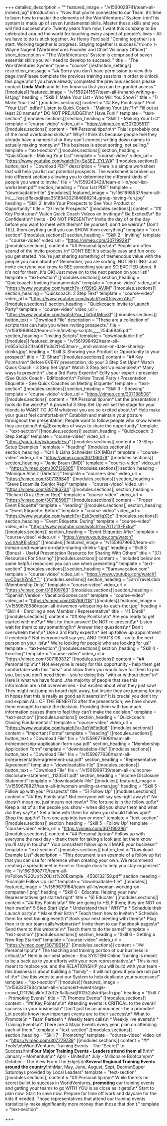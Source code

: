 +++
detailed_description = ""
featured_image = "/v1560028741/team-all-in/next.jpg"
introduction = "Now that you’re connected to our Team, it’s time to learn how to master the elements of the WorldVentures' System.\n\nThis system is made up of seven fundamental skills. Master these skills and you will find success!\n\n> Twenty years from now, I want this company to be celebrated around the world for touching every aspect of people's lives - All we have to do is stick together. As Henry Ford said \"Coming together is a start. Working together is progress. Staying together is success.\"\n>\n> \\-Wayne Nugent (WorldVentures Founder and Chief Visionary Officer)"
short_description = "The WorldVentures' System is comprised of seven essential skills you will need to develop to succeed. "
title = "The WorldVentures System"
type = "course"
[restriction_settings]
restriction_message = "## Sorry you don't have permission to view this page.\n\nPlease complete the previous training sessions in order to unlock this page.\n\nIf you have already completed the previous sections please contact **Linda Muth** and let her know so that you can be granted access."
[[modules]]
featured_image = "/v1559241557/team-all-in/hand-writing-a-list.jpg"
heading = "Skill 1: Make Your List - Who Will You Show?"
title = "1) Make Your List"
[[modules.sections]]
content = "## Key Points:\n\n* Print \"Your List\" .pdf\n* Listen to Quick Coach - \"Making Your List\"\n* Fill out at least 20 names\n* DO NOT PREJUDGE!!\n* Have Fun!!"
template = "text-section"
[[modules.sections]]
section_heading = "Skill 1 - Making Your List"
template = "course-video"
video_url = "https://vimeo.com/307205511"
[[modules.sections]]
content = "## Personal tips:\n\n* This is probably one of the most overlooked skills.\n* Why? I think its because people feel they already have a names list or they can't connect writing down names to actually making money.\n* This business is about sorting, not selling."
template = "text-section"
[[modules.sections]]
section_heading = "QuickCoach - Making Your List"
template = "course-video"
video_url = "https://www.youtube.com/watch?v=Se3EZ_ZYLWA"
[[modules.sections]]
button_text = "Download PDF"
description = "Here is a simple worksheet that will help you list out potential prospects. The worksheet is broken up into different sections allowing you to determine the different kinds of people you want to invite."
file = "/v1559243429/team-all-in/your-list-worksheet.pdf"
section_heading = "Your List PDF"
template = "downloadable-file"
[[modules]]
featured_image = "/v1561998537/team-all-in/___lkasjdflaksdjfasa351884332184666214_group-having-fun.jpg"
heading = "Skill 2: Invite Your Prospects to See Your Product or Opportunity"
title = "2) Invite Prospects"
[[modules.sections]]
content = "## Key Points:\n\n* Watch Quick Coach Videos on Inviting\n* Be Excited!\n* Be Confident!\n* Invite - DO NOT PRESENT\n* Invite the day of or the day before you want to meet with them\n* Be yourself; don't be weird\n* Don't TELL them anything until you can SHOW them everything"
template = "text-section"
[[modules.sections]]
section_heading = "Skill 2 - Inviting"
template = "course-video"
video_url = "https://vimeo.com/307199291"
[[modules.sections]]
content = "## Personal tips:\n\n* People are often scared of the Invite process.\n* DONT BE! It's actually easy and fun once you get started. You're just sharing something of tremendous value with the people you care about!\n* Remember, you are sorting, NOT SELLING! Just invite everyone you know to SEE something you are SO EXCITED about. If it's not for them, it's OK! Just move on to the next person on your list!"
template = "text-section"
[[modules.sections]]
section_heading = "Quickcoach: Inviting Fundamentals"
template = "course-video"
video_url = "https://www.youtube.com/watch?v=tYB9tQ_AVJM"
[[modules.sections]]
section_heading = "Quickcoach: 2 Step Text"
template = "course-video"
video_url = "https://www.youtube.com/watch?v=X1j5yvnkA6U"
[[modules.sections]]
section_heading = "Quickcoach: Invite to Launch Party"
template = "course-video"
video_url = "https://www.youtube.com/watch?v=_LbGpUMnv3I"
[[modules.sections]]
button_text = "Download File"
description = "These are a collection of scripts that can help you when inviting prospects."
file = "/v1561998642/team-all-in/inviting-scripts____254a6846.pdf"
section_heading = "Inviting Scripts"
template = "downloadable-file"
[[modules]]
featured_image = "/v1561998492/team-all-in/65a1s3d21fsa681fe3s2f1e53man-__and-woman-on-date-sharing-drinks.jpg"
heading = "Skill 3: Showing your Product or Opportunity to your prospect"
title = "3) Share"
[[modules.sections]]
content = "## Key Points:\n\n* Before EVERY presentation, do your 3 Step Set Up\n* Watch Quick Coach - 3 Step Set Up\n* Watch 3 Step Set Up examples\n* Many ways to present\n* Use a 3rd Party Expert\n* Edify your expert / presenter (See Quick Coach - Edification)\n* Follow Travel Party / Presentation Etiquiette - See Quick Coaches on Metting Etiquette"
template = "text-section"
[[modules.sections]]
section_heading = "Skill 3 - Showing"
template = "course-video"
video_url = "https://vimeo.com/307188508"
[[modules.sections]]
content = "## Personal tip:\n\n* Let the presentation / tools do the work!\n* A powerful 3 Step Set Up will set the stage for your friends to WANT TO JOIN whatever you are so excited about.\n* Help make your guest feel comfortable\n* Establish and maintain your posture throughout the presentation; People want to follow people who know where they are going!\n\n![Examples of ways to share the opportunity](https://res.cloudinary.com/modii/w_800,q_60,f_auto/v1559674918/team-all-in/ways-to-share.png)"
template = "text-section"
[[modules.sections]]
section_heading = "Quickcoach: 3-Step Setup"
template = "course-video"
video_url = "https://youtu.be/twbacwhiEvo"
[[modules.sections]]
content = "3-Step Setup Examples "
template = "heading"
[[modules.sections]]
section_heading = "Kari & Lisha Schneider (2X IMDs)"
template = "course-video"
video_url = "https://vimeo.com/307136078"
[[modules.sections]]
section_heading = "Janie Braun (IMD)"
template = "course-video"
video_url = "https://vimeo.com/307136805"
[[modules.sections]]
section_heading = "Monique Alaniz (Director)"
template = "course-video"
video_url = "https://vimeo.com/307138849"
[[modules.sections]]
section_heading = "Steve Escamilla (Senior Rep)"
template = "course-video"
video_url = "https://vimeo.com/307186734"
[[modules.sections]]
section_heading = "Richard Cruz (Senior Rep)"
template = "course-video"
video_url = "https://vimeo.com/307185997"
[[modules.sections]]
content = "Proper Event Etiquette"
template = "heading"
[[modules.sections]]
section_heading = "Event Etiquette: Before"
template = "course-video"
video_url = "https://www.youtube.com/watch?v=Ezk3vmHqX3c"
[[modules.sections]]
section_heading = "Event Etiquette: During"
template = "course-video"
video_url = "https://www.youtube.com/watch?v=70Tz13FExkw"
[[modules.sections]]
section_heading = "Event Etiquette: After"
template = "course-video"
video_url = "https://www.youtube.com/watch?v=LhAaKBjs9n4"
[[modules]]
featured_image = "/v1559679660/team-all-in/man-and-woman-on-date-sharing-drinks-1.jpg"
heading = "Skill 3 (Bonus) - Useful Presentation Resource for Sharing With Others"
title = "3.1) Resources For Sharing"
[[modules.sections]]
content = "Included below are some helpful resources you can use when presenting."
template = "text-section"
[[modules.sections]]
section_heading = "Earnavacation.com"
template = "course-video"
video_url = "https://www.youtube.com/watch?v=CDgchZm5YTI"
[[modules.sections]]
section_heading = "EarnTravel.club (Membership Only)"
template = "course-video"
video_url = "https://vimeo.com/316109763"
[[modules.sections]]
section_heading = "Spanish Version - VacationSooner.com"
template = "course-video"
video_url = "https://vimeo.com/307697118"
[[modules]]
featured_image = "/v1559678986/team-all-in/women-whispering-to-each-ther.jpg"
heading = "Skill 4 - Enrolling a new Member / Representative"
title = "4) Enroll"
[[modules.sections]]
content = "## Key Points:​​\n\n* Are you ready to get started with me?\n* Wait for their answer! Do NOT re-present!\n* Listen - wait for them to say something!\n* Answer their questions\n* Don't overwhelm them\n* Use a 3rd Party expert\n* Set up follow up appointment if needed\n* Not everyone will say yes, AND THAT'S OK - on to the next person on your list\n* We're looking for people who are looking for us!"
template = "text-section"
[[modules.sections]]
section_heading = "Skill 4 - Enrolling"
template = "course-video"
video_url = "https://vimeo.com/307189872"
[[modules.sections]]
content = "## Personal tip:\n\n* Not everyone is ready for this opportunity - help them get comfortable with this \"idea\" and show them you would love for them to join you, but you don't need them - you're doing this \"with or without them\"\n* Here is what we have found...the majority of people that see this information are a bit overwhelmed - but excited about what they just saw! They might not jump on board right away, but inside they are jumping for joy in hopes that this is really as good as it seems!\n* It is crucial you don't try and explain ALL OF THE BENEFITS after the presentation; we have shown them enought to make the decision. Providing them with too much information causes them to feel they can't make the decision."
template = "text-section"
[[modules.sections]]
section_heading = "Quickcoach: Closing Fundamentals"
template = "course-video"
video_url = "https://www.youtube.com/watch?v=3eYjhFin9o8"
[[modules.sections]]
content = "Important Forms"
template = "heading"
[[modules.sections]]
button_text = "Download File"
file = "/v1559677608/team-all-in/membership-application-form-usa.pdf"
section_heading = "Membership Application Form"
template = "downloadable-file"
[[modules.sections]]
button_text = "Download File"
file = "/v1559677636/team-all-in/representative-agreement-usa.pdf"
section_heading = "Representative Agreement"
template = "downloadable-file"
[[modules.sections]]
button_text = "Download File"
file = "/v1561998739/team-all-in/income-disclosure-statement__1123541.pdf"
section_heading = "Income Disclosure Statement"
template = "downloadable-file"
[[modules]]
featured_image = "/v1559678827/team-all-in/woman-smiling-at-man.jpg"
heading = "Skill 5 - Follow up with your Prospects"
title = "5) Follow Up"
[[modules.sections]]
content = "## Key Points:\n\n* Not everyone will say yes right away\n* No doesn't mean no, just means not now\n* The fortune is in the follow up!\n* Keep a list of all the people you show - when did you show them and what did they say?\n* Set a time with them for when you should follow up\n* Shop the app!\n* Turn one app into two or more"
template = "text-section"
[[modules.sections]]
section_heading = "Skill 5 - Follow Up"
template = "course-video"
video_url = "https://vimeo.com/307190296"
[[modules.sections]]
content = "## Personal tip:\n\n* Follow up with everyone the next day - thank them for taking a look and let them know you'll stay in touch\n* Your consistent follow up will MAKE your business!"
template = "text-section"
[[modules.sections]]
button_text = "Download Example List"
description = "This document is an example of a follow up list that you can use for reference when creating your own. We recommend creating a spreadsheet in Excel or Google docs to help you stay organized."
file = "/v1561998770/team-all-in/Follow%20Up%20List%20Example__4536132158.pdf"
section_heading = "Example Follow Up List"
template = "downloadable-file"
[[modules]]
featured_image = "/v1559679164/team-all-in/woman-working-on-computer-1.png"
heading = "Skill 6 - Educate: Helping your new Representatives get started right"
title = "6) Educate"
[[modules.sections]]
content = "## Key Points:\n\n* We are going to HELP them; they are NOT on their own!\n* 5 Step Start Up\n  * Understand their \"WHY\"\n  * Schedule their Launch party\n  * Make their list\n  * Teach them how to Invite\n  * Schedule them for next training event\n* Book your next meeting with them\n* Plug then in to our team calls/webinars\n* Invite them to our Facebook pages\n* Send them to this website!\n* Teach them to do the same!"
template = "text-section"
[[modules.sections]]
section_heading = "Skill 6 - Getting a New Rep Started"
template = "course-video"
video_url = "https://vimeo.com/307196143"
[[modules.sections]]
content = "## Personal tip:\n\n* The teaching and training portion of our business is critical.\n* Here is our best advice - this SYSTEM Online Training is meant to be a back up to your efforts with your new representative.\n* This is not meant to replace you and the RELATIONSHIP you will build with your team - this business is about building a \"family\" - it will not grow if you are not part of it\n* Use this website and our System to help duplicate your successes!"
template = "text-section"
[[modules]]
featured_image = "/v1563207684/team-all-in/concert-event-large-crowd_l2112kljalkfdj12o12nflalfjasdjf1l12k2alskdfjasfn.jpg"
heading = "Skill 7 - Promoting Events"
title = "7) Promote Events"
[[modules.sections]]
content = "## Key Points\n\n* Attending events is CRITICAL to the overall success in your business\n* Don't just be an announcer - be a promoter! Let people know how important events are to their success\n* What to Promote:\n  * Team Parties​\n  * Weekly team calls\n  * Weekly live events\n  * Training Events\n* There are 4 Major Events every year, plan on attending each of them."
template = "text-section"
[[modules.sections]]
section_heading = "Skill 7 - Promoting"
template = "course-video"
video_url = "https://vimeo.com/307279739"
[[modules.sections]]
content = "## Tools:\n\nWorldVentures Training Events - The \"Secret\" to Success!\n\n**Four Major Training Events - Leaders attend them all!**\n\n* January - Momentum\n* April - United\n* July - Millionaire Bootcamp\n* October - The View From The Edge\n\n**Several Regional Training Events around the country**\n\nMar, May, June, August, Sept, Dec​\n\nSuper Saturdays provided by Local Leaders"
template = "text-section"
[[modules.sections]]
content = "## Personal tip:\n\n* While there's no secret bullet to success in WorldVentures, **promoting** our training events and getting your teams to go WITH YOU is as close as it gets!\n* Start to plan now. Start to save now. Prepare for time off work and daycare for the kids if needed. Those representatives that attend our training events statistically make significantly more money than those that don't."
template = "text-section"

+++
